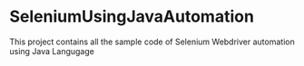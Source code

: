 # SeleniumUsingJavaAutomation
This project contains all the sample code of Selenium Webdriver automation using Java Langugage
